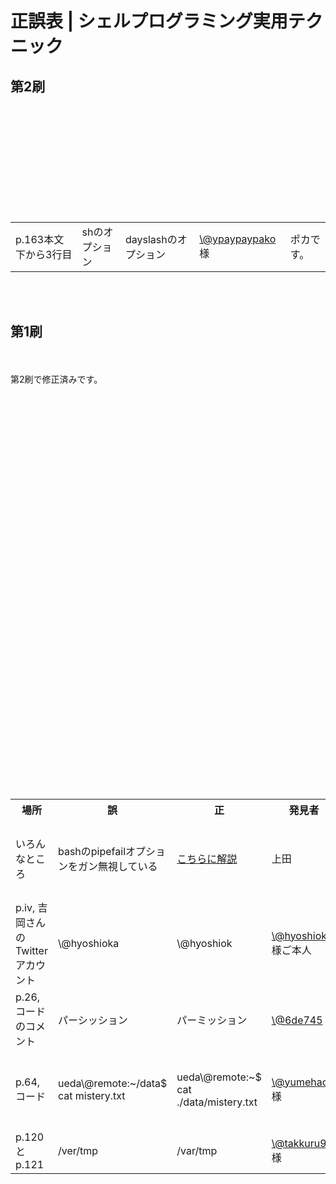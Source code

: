 # 正誤表 | シェルプログラミング実用テクニック
<h2>第2刷</h2><br />
<br />
<table><br />
 <tr><br />
 <td>p.163本文下から3行目</td><br />
 <td>shのオプション</td><br />
 <td>dayslashのオプション</td><br />
 <td><a href="https://twitter.com/ypaypaypako" target="_blank">\@ypaypaypako</a> 様</td><br />
 <td>ポカです。</td><br />
 </tr><br />
</table><br />
<br />
<h2>第1刷</h2><br />
<br />
第2刷で修正済みです。<br />
<br />
<table><br />
 <tr><th>場所</th><th>誤</th><th>正</th><th>発見者</th><th>備考</ht></tr><br />
 <tr><br />
 <td>いろんなところ</td><br />
 <td>bashのpipefailオプションをガン無視している</td><br />
 <td><a href="http://blog.ueda.asia/?p=5953" target="_blank">こちらに解説</a></td><br />
 <td>上田</td><br />
 <td>すいません。存在を見落としておりました。</td><br />
 </tr><br />
 <tr><br />
 <td>p.iv, 吉岡さんのTwitterアカウント</td><br />
 <td>\@hyoshioka</td><br />
 <td>\@hyoshiok</td><br />
 <td><a href="https://twitter.com/hyoshiok" target="_blank">\@hyoshiok</a> 様ご本人</td><br />
 <td>ゴメンナサイゴメンナサイ！！！</td><br />
 </tr><br />
 <tr><br />
 <td>p.26, コードのコメント</td><br />
 <td>パーシッション</td><br />
 <td>パーミッション</td><br />
 <td><a href="https://twitter.com/6de745" target="_blank">\@6de745</a> 様</td><br />
 <td></td><br />
 </tr><br />
 <tr><br />
 <td>p.64, コード</td><br />
 <td>ueda\@remote:~/data$ cat mistery.txt</td><br />
 <td>ueda\@remote:~$ cat ./data/mistery.txt</td><br />
 <td><a href="https://twitter.com/yumehachi" target="_blank">\@yumehachi</a> 様</td><br />
 <td>ディレクトリが瞬間移動してましたね・・・</td><br />
 </tr><br />
 <tr><br />
 <td>p.120とp.121</td><br />
 <td>/ver/tmp</td><br />
 <td>/var/tmp</td><br />
 <td><a href="https://twitter.com/takkuru98" target="_blank">\@takkuru98</a> 様</td><br />
 <td></td><br />
 </tr><br />
</table>
